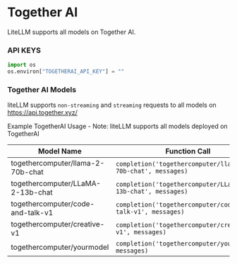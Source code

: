 # Together AI 
LiteLLM supports all models on Together AI. 

### API KEYS

```python 
import os 
os.environ["TOGETHERAI_API_KEY"] = ""
```

### Together AI Models
liteLLM supports `non-streaming` and `streaming` requests to all models on https://api.together.xyz/

Example TogetherAI Usage - Note: liteLLM supports all models deployed on TogetherAI

| Model Name                        | Function Call                                                          | Required OS Variables           |
|-----------------------------------|------------------------------------------------------------------------|---------------------------------|
| togethercomputer/llama-2-70b-chat  | `completion('togethercomputer/llama-2-70b-chat', messages)`            | `os.environ['TOGETHERAI_API_KEY']` |
| togethercomputer/LLaMA-2-13b-chat  | `completion('togethercomputer/LLaMA-2-13b-chat', messages)`            | `os.environ['TOGETHERAI_API_KEY']` |
| togethercomputer/code-and-talk-v1 | `completion('togethercomputer/code-and-talk-v1', messages)`           | `os.environ['TOGETHERAI_API_KEY']` |
| togethercomputer/creative-v1      | `completion('togethercomputer/creative-v1', messages)`                | `os.environ['TOGETHERAI_API_KEY']` |
| togethercomputer/yourmodel        | `completion('togethercomputer/yourmodel', messages)`                  | `os.environ['TOGETHERAI_API_KEY']` |
